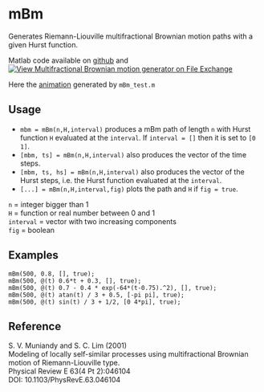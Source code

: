 # mBm
Generates Riemann-Liouville multifractional Brownian motion paths with a given Hurst function.

Matlab code available on [github](https://github.com/Rabelaiss/mBm/releases) and [![View Multifractional Brownian motion generator on File Exchange](https://www.mathworks.com/matlabcentral/images/matlab-file-exchange.svg)](https://www.mathworks.com/matlabcentral/fileexchange/103545-multifractional-brownian-motion-generator)

Here the [animation](https://youtu.be/2xaTte3XxYU) generated by `mBm_test.m`

## Usage
* `mbm = mBm(n,H,interval)` produces a mBm path of length `n` with Hurst function `H` evaluated at the `interval`. If `interval = []` then it is set to `[0 1]`.
* `[mbm, ts] = mBm(n,H,interval)` also produces the vector of the time steps.
* `[mbm, ts, hs] = mBm(n,H,interval)` also produces the vector of the Hurst steps, i.e. the Hurst function evaluated at the `interval`.
* `[...] = mBm(n,H,interval,fig)` plots the path and `H` if `fig = true`.

`n` = integer bigger than 1<br>
`H` = function or real number between 0 and 1<br>
`interval` = vector with two increasing components<br>
`fig` = boolean

## Examples
```
mBm(500, 0.8, [], true);
mBm(500, @(t) 0.6*t + 0.3, [], true);
mBm(500, @(t) 0.7 - 0.4 * exp(-64*(t-0.75).^2), [], true);
mBm(500, @(t) atan(t) / 3 + 0.5, [-pi pi], true);
mBm(500, @(t) sin(t) / 3 + 1/2, [0 4*pi], true);
```

## Reference
S. V. Muniandy and S. C. Lim (2001)<br>
Modeling of locally self-similar processes using multifractional Brownian motion of Riemann-Liouville type.<br>
Physical Review E 63(4 Pt 2):046104<br>
DOI: 10.1103/PhysRevE.63.046104
